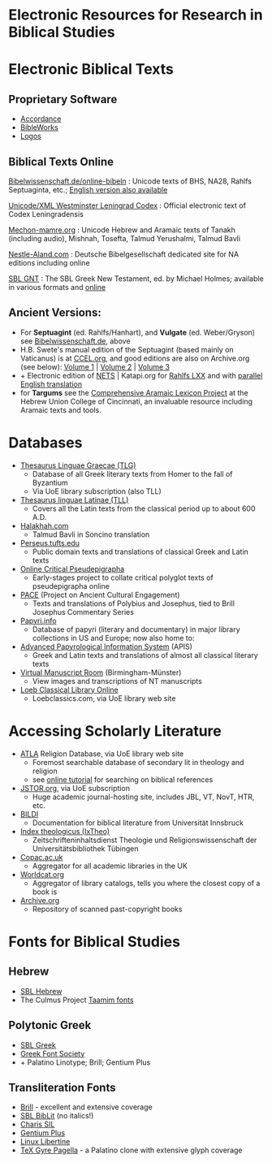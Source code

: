 # Electronic Resources for Research in Biblical Studies

# Electronic Biblical Texts

## Proprietary Software

- [Accordance][ac]
- [BibleWorks][bw]
- [Logos][lg]

[ac]: http://www.accordancebible.com/
[bw]: http://bibleworks.com/
[lg]: https://www.logos.com/

## Biblical Texts Online


[Bibelwissenschaft.de/online-bibeln][ob]
:  Unicode texts of BHS, NA28, Rahlfs Septuaginta, etc.; [English version also available][obe]

[Unicode/XML Westminster Leningrad Codex][tn]
:  Official electronic text of Codex Leningradensis

[Mechon-mamre.org][mm]
:  Unicode Hebrew and Aramaic texts of Tanakh (including audio), Mishnah, Tosefta, Talmud Yerushalmi, Talmud Bavli

[Nestle-Aland.com][na]
:  Deutsche Bibelgesellschaft dedicated site for NA editions including online

[SBL GNT][sg]
:  The SBL Greek New Testament, ed. by Michael Holmes; available in various formats and [online][sgo]

[sgo]: http://biblia.com/books/sblgnt/Mt1
[sg]: http://sblgnt.com/download/
[na]: http://www.nestle-aland.com/en/home/
[ob]: http://www.bibelwissenschaft.de/online-bibeln/ueber-die-online-bibeln/
[obe]: http://www.academic-bible.com/en/home/
[tn]: http://tanach.us/Tanach.xml
[mm]: http://www.mechon-mamre.org/

## Ancient Versions:

- For **Septuagint** (ed. Rahlfs/Hanhart), and **Vulgate** (ed. Weber/Gryson) see [Bibelwissenschaft.de][ob], above
- H.B. Swete's manual edition of the Septuagint (based mainly on Vaticanus) is at [CCEL.org][hbs1], and good editions are also on Archive.org (see below): [Volume 1][sw1] | [Volume 2][sw2] | [Volume 3][sw3]
- \+ Electronic edition of [NETS] | Katapi.org for [Rahlfs LXX][k1] and with [parallel English translation][k2]
- for **Targums** see the [Comprehensive Aramaic Lexicon Project][cal] at the Hebrew Union College of Cincinnati, an invaluable resource including Aramaic texts and tools.

[cal]: http://cal1.cn.huc.edu/
[k1]: http://www.katapi.org.uk/katapiNSBunix/Versions/versionsTextByBC.php?B=1&C=1&version=Lxx
[k2]: http://www.katapi.org.uk/katapiNSBunix/Versions/versionsTextByBC.php?B=1&C=1&version=Lxx
[NETS]: http://ccat.sas.upenn.edu/nets/edition/
[sw1]: http://www.archive.org/details/theoldtestamenti00unknuoft
[sw2]: http://www.archive.org/details/oldtestamentingr02swetuoft
[sw3]: http://www.archive.org/details/theoldtestamenti03swetuoft
[hbs1]: http://www.ccel.org/ccel/swete?show=worksBy

# Databases

- [Thesaurus Linguae Graecae (TLG)][tlg]
  - Database of all Greek literary texts from Homer to the fall of Byzantium
  - Via UoE library subscription (also TLL)
- [Thesaurus linguae Latinae (TLL)][tll]
  - Covers all the Latin texts from the classical period up to about 600 A.D.
- [Halakhah.com][hal]
  - Talmud Bavli in Soncino translation
- [Perseus.tufts.edu][per]
  - Public domain texts and translations of classical Greek and Latin texts
- [Online Critical Pseudepigrapha][ocp]
  - Early-stages project to collate critical polyglot texts of pseudepigrapha online
- [PACE] (Project on Ancient Cultural Engagement)
  - Texts and translations of Polybius and Josephus, tied to Brill Josephus Commentary Series
- [Papyri.info][pap]
  - Database of papyri (literary and documentary) in major library collections in US and Europe; now also home to:
- [Advanced Papyrological Information System][apis] (APIS)
    - Greek and Latin texts and translations of almost all classical literary texts
- [Virtual Manuscript Room][vmr] (Birmingham-Münster)
  - View images and transcriptions of NT manuscripts
- [Loeb Classical Library Online][loeb]
  - Loebclassics.com, via UoE library web site

[apis]: http://papyri.info/docs/apis
[hal]: http://halakhah.com/
[loeb]: http://ezproxy.is.ed.ac.uk/login?url=http://www.loebclassics.com
[vmr]: http://vmr.bham.ac.uk/
[tll]: http://ezproxy.is.ed.ac.uk/login?url=http://www.degruyter.com/db/tll
[tlg]: http://www.ezproxy.is.ed.ac.uk/login?url=https://stephanus.tlg.uci.edu
[per]: http://www.perseus.tufts.edu/hopper/collection?collection=Perseus:collection:Greco-Roman
[ocp]: http://ocp.stfx.ca/
[PACE]: http://pace-ancient.mcmaster.ca/york/york/index.htm
[pap]: http://papyri.info/


# Accessing Scholarly Literature

- [ATLA] Religion Database, via UoE library web site
  - Foremost searchable database of secondary lit in theology and religion
  - see [online tutorial][attut] for searching on biblical references
- [JSTOR.org][jstor], via UoE subscription
  - Huge academic journal-hosting site, includes JBL, VT, NovT, HTR, etc.
- [BILDI]
  - Documentation for biblical literature from Universität Innsbruck
- [Index theologicus (IxTheo)][ixth]
  - Zeitschrifteninhaltsdienst Theologie und Religionswissenschaft der Universitätsbibliothek Tübingen
- [Copac.ac.uk][copac]
  - Aggregator for all academic libraries in the UK
- [Worldcat.org][wcat]
  - Aggregator of library catalogs, tells you where the closest copy of a book is
- [Archive.org][archo]
  - Repository of scanned past-copyright books

[ixth]: http://www.ixtheo.de/cgi-bin/ixtheo/maskeeng.pl?db=ixtheo
[BILDI]: http://www.uibk.ac.at/bildi/bildi/search/index.html.en
[ATLA]: http://ezproxy.lib.ed.ac.uk/login?url=http://search.epnet.com/login.asp?profile=web&defaultdb=rfh
[attut]: http://www.hebrew.div.ed.ac.uk/otthst/extras/2015/10/28/using-atla.html
[jstor]: http://ezproxy.lib.ed.ac.uk/login?url=http://www.jstor.org/jstor
[copac]: http://copac.jisc.ac.uk/search
[wcat]: http://www.worldcat.org/
[archo]: https://archive.org/details/texts

# Fonts for Biblical Studies

## Hebrew

- [SBL Hebrew][sbl]
- The Culmus Project [Taamim fonts][cul]

[cul]: http://culmus.sourceforge.net/taamim/index.html

## Polytonic Greek

- [SBL Greek][sbl]
- [Greek Font Society][gfs]
- \+ Palatino Linotype; Brill; Gentium Plus

## Transliteration Fonts

- [Brill] - excellent and extensive coverage
- [SBL BibLit][sbl] (no italics!)
- [Charis SIL][csil]
- [Gentium Plus][genp]
- [Linux Libertine][linl]
- [TeX Gyre Pagella][texgp] - a Palatino clone with extensive glyph coverage

[linl]: http://www.linuxlibertine.org/index.php?id=2&L=1
[csil]: http://software.sil.org/charis/
[texgp]: http://www.fontsquirrel.com/fonts/TeX-Gyre-Pagella
[genp]: http://software.sil.org/gentium/
[Brill]: http://www.brill.com/about/brill-fonts
[gfs]: http://www.greekfontsociety.gr/pages/en_typefaces20th.html
[sbl]: http://www.sbl-site.org/educational/biblicalfonts.aspx




